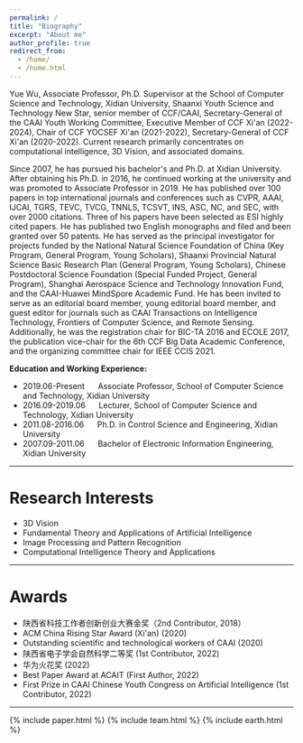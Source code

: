 ```yaml
---
permalink: /
title: "Biography"
excerpt: "About me"
author_profile: true
redirect_from: 
  - /home/
  - /home.html
---
```


Yue Wu, Associate Professor, Ph.D. Supervisor at the School of Computer Science and Technology, Xidian University, Shaanxi Youth Science and Technology New Star, senior member of CCF/CAAI, Secretary-General of the CAAI Youth Working Committee, Executive Member of CCF Xi'an (2022-2024), Chair of CCF YOCSEF Xi'an (2021-2022), Secretary-General of CCF Xi'an (2020-2022). Current research primarily concentrates on computational intelligence, 3D Vision, and associated domains.

Since 2007, he has pursued his bachelor's and Ph.D. at Xidian University. After obtaining his Ph.D. in 2016, he continued working at the university and was promoted to Associate Professor in 2019. He has published over 100 papers in top international journals and conferences such as CVPR, AAAI, IJCAI, TGRS, TEVC, TVCG, TNNLS, TCSVT, INS, ASC, NC, and SEC, with over 2000 citations. Three of his papers have been selected as ESI highly cited papers. He has published two English monographs and filed and been granted over 50 patents. He has served as the principal investigator for projects funded by the National Natural Science Foundation of China (Key Program, General Program, Young Scholars), Shaanxi Provincial Natural Science Basic Research Plan (General Program, Young Scholars), Chinese Postdoctoral Science Foundation (Special Funded Project, General Program), Shanghai Aerospace Science and Technology Innovation Fund, and the CAAI-Huawei MindSpore Academic Fund. He has been invited to serve as an editorial board member, young editorial board member, and guest editor for journals such as CAAI Transactions on Intelligence Technology, Frontiers of Computer Science, and Remote Sensing. Additionally, he was the registration chair for BIC-TA 2016 and ECOLE 2017, the publication vice-chair for the 6th CCF Big Data Academic Conference, and the organizing committee chair for IEEE CCIS 2021.

<p><b>Education and Working Experience:</b></p>
<ul>
<li>
  2019.06-Present &nbsp;&nbsp;&nbsp;&nbsp; Associate Professor, School of Computer Science and Technology, Xidian University
</li>
<li>
  2016.09-2019.06 &nbsp;&nbsp;&nbsp;&nbsp; Lecturer, School of Computer Science and Technology, Xidian University
</li>
<li>
  2011.08-2016.06 &nbsp;&nbsp;&nbsp;&nbsp; Ph.D. in Control Science and Engineering, Xidian University
</li>
<li>
  2007.09-2011.06 &nbsp;&nbsp;&nbsp;&nbsp; Bachelor of Electronic Information Engineering, Xidian University
</li>
  
</ul>
<hr>

<h1 id="ResearchInterests">Research Interests</h1>

- 3D Vision
- Fundamental Theory and Applications of Artificial Intelligence
- Image Processing and Pattern Recognition
- Computational Intelligence Theory and Applications

<hr>

<h1 id="Awards">Awards</h1>

- 陕西省科技工作者创新创业大赛金奖（2nd Contributor, 2018）
- ACM China Rising Star Award (Xi'an) (2020)
- Outstanding scientific and technological workers of CAAI (2020)
- 陕西省电子学会自然科学二等奖 (1st Contributor, 2022)
- 华为火花奖 (2022)
- Best Paper Award at ACAIT  (First Author, 2022)
- First Prize in CAAI Chinese Youth Congress on Artificial Intelligence (1st Contributor, 2022)

<hr>
  
{% include paper.html %} 
{% include team.html %} 
{% include earth.html %} 
